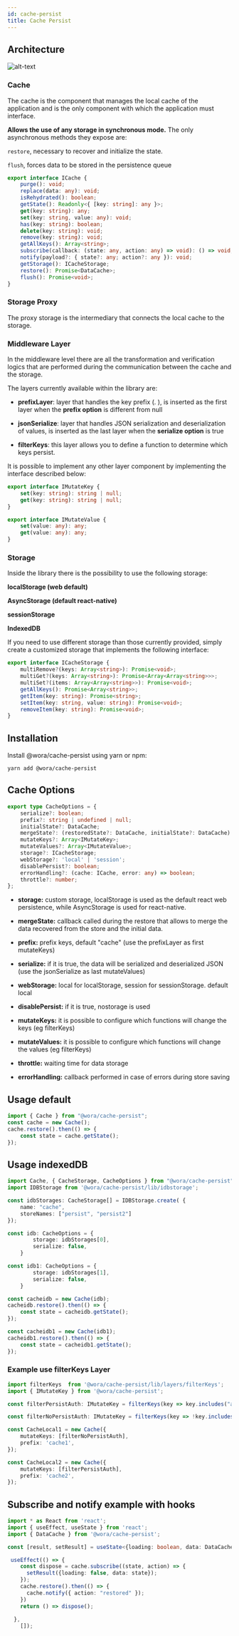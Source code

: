 ```yaml
---
id: cache-persist
title: Cache Persist
---
```



## Architecture

![alt-text](assets/cache-persist-architecture.png)

### Cache

The cache is the component that manages the local cache of the application and is the only component with which the application must interface.

**Allows the use of any storage in synchronous mode.** 
The only asynchronous methods they expose are:

`restore`, necessary to recover and initialize the state.

`flush`, forces data to be stored in the persistence queue

```ts
export interface ICache {
    purge(): void;
    replace(data: any): void;
    isRehydrated(): boolean;
    getState(): Readonly<{ [key: string]: any }>;
    get(key: string): any;
    set(key: string, value: any): void;
    has(key: string): boolean;
    delete(key: string): void;
    remove(key: string): void;
    getAllKeys(): Array<string>;
    subscribe(callback: (state: any, action: any) => void): () => void;
    notify(payload?: { state?: any; action?: any }): void;
    getStorage(): ICacheStorage;
    restore(): Promise<DataCache>;
    flush(): Promise<void>;
}
```

### Storage Proxy

The proxy storage is the intermediary that connects the local cache to the storage.

### Middleware Layer

In the middleware level there are all the transformation and verification logics that are performed during the communication between the cache and the storage.

The layers currently available within the library are:

* **prefixLayer**: layer that handles the key prefix (<prefix>. <originalkey>), is inserted as the first layer when the **prefix option** is different from null 

* **jsonSerialize**:  layer that handles JSON serialization and deserialization of values, is inserted as the last layer when the **serialize option** is true

* **filterKeys**: this layer allows you to define a function to determine which keys persist.


It is possible to implement any other layer component by implementing the interface described below:

```ts
export interface IMutateKey {
    set(key: string): string | null;
    get(key: string): string | null;
}

export interface IMutateValue {
    set(value: any): any;
    get(value: any): any;
}
```


### Storage

Inside the library there is the possibility to use the following storage: 

**localStorage (web default)**

**AsyncStorage (default react-native)**

**sessionStorage**

**IndexedDB**


If you need to use different storage than those currently provided, simply create a customized storage that implements the following interface:

```ts
export interface ICacheStorage {
    multiRemove?(keys: Array<string>): Promise<void>;
    multiGet?(keys: Array<string>): Promise<Array<Array<string>>>;
    multiSet?(items: Array<Array<string>>): Promise<void>;
    getAllKeys(): Promise<Array<string>>;
    getItem(key: string): Promise<string>;
    setItem(key: string, value: string): Promise<void>;
    removeItem(key: string): Promise<void>;
}
```


## Installation

Install @wora/cache-persist using yarn or npm:

```
yarn add @wora/cache-persist
```

## Cache Options

```ts
export type CacheOptions = {
    serialize?: boolean;
    prefix?: string | undefined | null;
    initialState?: DataCache;
    mergeState?: (restoredState?: DataCache, initialState?: DataCache) => Promise<DataCache> | DataCache;
    mutateKeys?: Array<IMutateKey>;
    mutateValues?: Array<IMutateValue>;
    storage?: ICacheStorage;
    webStorage?: 'local' | 'session';
    disablePersist?: boolean;
    errorHandling?: (cache: ICache, error: any) => boolean;
    throttle?: number;
};
```

* **storage:** custom storage, localStorage is used as the default react web persistence, while AsyncStorage is used for react-native.
 
* **mergeState:** callback called during the restore that allows to merge the data recovered from the store and the initial data.

* **prefix:** prefix keys, default "cache" (use the prefixLayer as first mutateKeys)

* **serialize:** if it is true, the data will be serialized and deserialized JSON (use the jsonSerialize as last mutateValues)

* **webStorage:** local for localStorage, session for sessionStorage. default local

* **disablePersist:** if it is true, nostorage is used

* **mutateKeys:** it is possible to configure which functions will change the keys (eg filterKeys)

* **mutateValues:** it is possible to configure which functions will change the values (eg filterKeys)

* **throttle:** waiting time for data storage

* **errorHandling:** callback performed in case of errors during store saving


## Usage default
```ts
import { Cache } from "@wora/cache-persist";
const cache = new Cache();
cache.restore().then(() => {
    const state = cache.getState();
});
```

## Usage indexedDB

```ts
import Cache, { CacheStorage, CacheOptions } from "@wora/cache-persist";
import IDBStorage from '@wora/cache-persist/lib/idbstorage';

const idbStorages: CacheStorage[] = IDBStorage.create( {
    name: "cache", 
    storeNames: ["persist", "persist2"]
});

const idb: CacheOptions = {
        storage: idbStorages[0],
        serialize: false,
    }

const idb1: CacheOptions = {
        storage: idbStorages[1],
        serialize: false,
    }

const cacheidb = new Cache(idb);
cacheidb.restore().then(() => {
    const state = cacheidb.getState();
});

const cacheidb1 = new Cache(idb1);
cacheidb1.restore().then(() => {
    const state = cacheidb1.getState();
});
```

### Example use filterKeys Layer

```ts
import filterKeys  from '@wora/cache-persist/lib/layers/filterKeys';
import { IMutateKey } from '@wora/cache-persist';

const filterPersistAuth: IMutateKey = filterKeys(key => key.includes("auth"));

const filterNoPersistAuth: IMutateKey = filterKeys(key => !key.includes("auth"));

const CacheLocal1 = new Cache({
    mutateKeys: [filterNoPersistAuth],
    prefix: 'cache1',
});

const CacheLocal2 = new Cache({
    mutateKeys: [filterPersistAuth],
    prefix: 'cache2',
});
```

## Subscribe and notify example with hooks

```ts
import * as React from 'react';
import { useEffect, useState } from 'react';
import { DataCache } from '@wora/cache-persist';

const [result, setResult] = useState<{loading: boolean, data: DataCache}>({loading: true, data: {}});

 useEffect(() => {
    const dispose = cache.subscribe((state, action) => {
      setResult({loading: false, data: state});
    });
    cache.restore().then(() => {
      cache.notify({ action: "restored" });
    })
    return () => dispose();
    
  },
    []);
```
